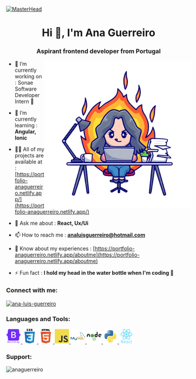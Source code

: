 [![MasterHead](https://i.pinimg.com/originals/58/67/46/586746d60403665746c7d6461799f756.gif)](https://rishavchanda.io)

<h1 align="center">Hi 👋, I'm Ana Guerreiro</h1>
<h3 align="center">Aspirant frontend developer from Portugal</h3>

<img align="right" alt="Coding" width="400" src="./coder-image.png"></img>

- 🔭 I’m currently working on : Sonae Software Developer Intern 🎊

- 🌱 I’m currently learning : **Angular, Ionic**

- 👨‍💻 All of my projects are available at : [https://portfolio-anaguerreiro.netlify.app/](https://portfolio-anaguerreiro.netlify.app/)

- 💬 Ask me about : **React, Ux/Ui**

- 📫 How to reach me : **analuisguerreiro@hotmail.com**

- 📄 Know about my experiences : [https://portfolio-anaguerreiro.netlify.app/aboutme](https://portfolio-anaguerreiro.netlify.app/aboutme)

- ⚡ Fun fact : **I hold my head in the water bottle when I'm coding 🤣**

<h3 align="left">Connect with me:</h3>
<p align="left">
<a href="https://linkedin.com/in/ana-luis-guerreiro" target="blank"><img align="center" src="https://raw.githubusercontent.com/rahuldkjain/github-profile-readme-generator/master/src/images/icons/Social/linked-in-alt.svg" alt="ana-luis-guerreiro" height="30" width="40" /></a>
</p>

<h3 align="left">Languages and Tools:</h3>
<p align="left"> <a href="https://getbootstrap.com" target="_blank" rel="noreferrer"> <img src="https://raw.githubusercontent.com/devicons/devicon/master/icons/bootstrap/bootstrap-plain-wordmark.svg" alt="bootstrap" width="40" height="40"/> </a> <a href="https://www.w3schools.com/css/" target="_blank" rel="noreferrer"> <img src="https://raw.githubusercontent.com/devicons/devicon/master/icons/css3/css3-original-wordmark.svg" alt="css3" width="40" height="40"/> </a> <a href="https://www.w3.org/html/" target="_blank" rel="noreferrer"> <img src="https://raw.githubusercontent.com/devicons/devicon/master/icons/html5/html5-original-wordmark.svg" alt="html5" width="40" height="40"/> </a> <a href="https://developer.mozilla.org/en-US/docs/Web/JavaScript" target="_blank" rel="noreferrer"> <img src="https://raw.githubusercontent.com/devicons/devicon/master/icons/javascript/javascript-original.svg" alt="javascript" width="40" height="40"/> </a> <a href="https://www.mysql.com/" target="_blank" rel="noreferrer"> <img src="https://raw.githubusercontent.com/devicons/devicon/master/icons/mysql/mysql-original-wordmark.svg" alt="mysql" width="40" height="40"/> </a> <a href="https://nodejs.org" target="_blank" rel="noreferrer"> <img src="https://raw.githubusercontent.com/devicons/devicon/master/icons/nodejs/nodejs-original-wordmark.svg" alt="nodejs" width="40" height="40"/> </a> <a href="https://www.python.org" target="_blank" rel="noreferrer"> <img src="https://raw.githubusercontent.com/devicons/devicon/master/icons/python/python-original.svg" alt="python" width="40" height="40"/> </a> <a href="https://reactjs.org/" target="_blank" rel="noreferrer"> <img src="https://raw.githubusercontent.com/devicons/devicon/master/icons/react/react-original-wordmark.svg" alt="react" width="40" height="40"/> </a> </p>

<h3 align="left">Support:</h3>
<p><a href="https://ko-fi.com/anaguerreiro"> <img align="left" src="https://cdn.ko-fi.com/cdn/kofi3.png?v=3" height="50" width="210" alt="anaguerreiro" /></a></p><br><br>
